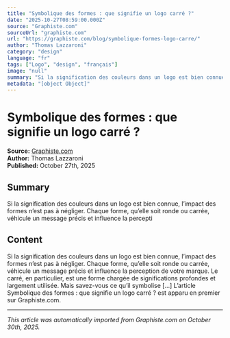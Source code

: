 ```yaml
---
title: "Symbolique des formes : que signifie un logo carré ?"
date: "2025-10-27T08:59:00.000Z"
source: "Graphiste.com"
sourceUrl: "graphiste.com"
url: "https://graphiste.com/blog/symbolique-formes-logo-carre/"
author: "Thomas Lazzaroni"
category: "design"
language: "fr"
tags: ["Logo", "design", "français"]
image: "null"
summary: "Si la signification des couleurs dans un logo est bien connue, l’impact des formes n’est pas à négliger. Chaque forme, qu’elle soit ronde ou carrée, véhicule un message précis et influence la percepti"
metadata: "[object Object]"
---
```


# Symbolique des formes : que signifie un logo carré ?

**Source:** [Graphiste.com](https://graphiste.com/blog/symbolique-formes-logo-carre/)  
**Author:** Thomas Lazzaroni  
**Published:** October 27th, 2025  

## Summary

Si la signification des couleurs dans un logo est bien connue, l’impact des formes n’est pas à négliger. Chaque forme, qu’elle soit ronde ou carrée, véhicule un message précis et influence la percepti

## Content

Si la signification des couleurs dans un logo est bien connue, l’impact des formes n’est pas à négliger. Chaque forme, qu’elle soit ronde ou carrée, véhicule un message précis et influence la perception de votre marque. Le carré, en particulier, est une forme chargée de significations profondes et largement utilisée. Mais savez-vous ce qu’il symbolise […] L’article Symbolique des formes : que signifie un logo carré ? est apparu en premier sur Graphiste.com.

---

*This article was automatically imported from Graphiste.com on October 30th, 2025.*
